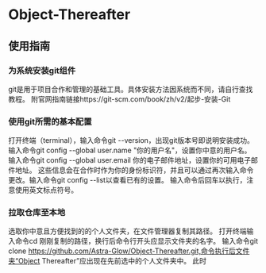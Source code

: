# Object-Thereafter
## 使用指南
### 为系统安装git组件
git是用于项目合作和管理的基础工具。具体安装方法因系统而不同，请自行查找教程。
附官网指南链接https://git-scm.com/book/zh/v2/起步-安装-Git

### 使用git所需的基本配置
打开终端（terminal），输入命令git --version，出现git版本号即说明安装成功。
输入命令git config --global user.name "你的用户名"，设置你中意的用户名。
输入命令git config --global user.email 你的电子邮件地址，设置你的可用电子邮件地址。
这些信息会在合作时作为你的身份标识符，并且可以通过再次输入命令更改。输入命令git config --list以查看已有的设置。
输入命令后回车以执行，注意使用英文标点符号。

### 拉取仓库至本地
选取你中意且方便找到的的个人文件夹，在文件管理器复制其路径。
打开终端输入命令cd 刚刚复制的路径，换行后命令行开头应显示文件夹的名字。
输入命令git clone https://github.com/Astra-Glow/Object-Thereafter.git,命令执行后文件夹“Object Thereafter”应出现在先前选中的个人文件夹中。
此时
